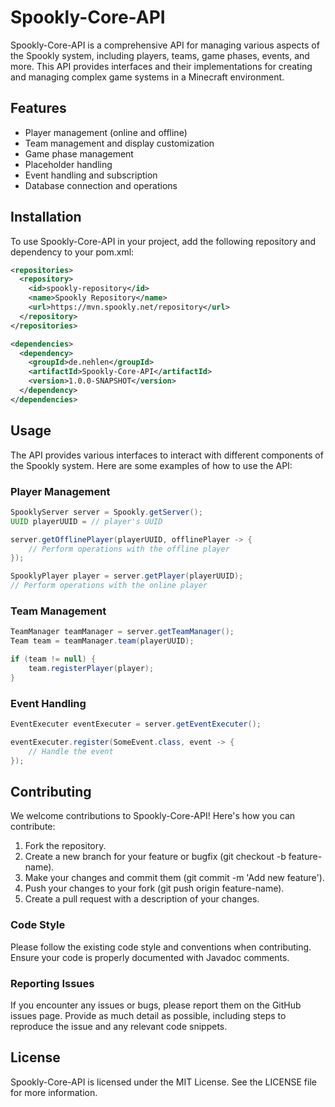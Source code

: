 # Spookly-Core-API
Spookly-Core-API is a comprehensive API for managing various aspects of the Spookly system, including players, teams, game phases, events, and more. This API provides interfaces and their implementations for creating and managing complex game systems in a Minecraft environment.

## Features
- Player management (online and offline)
- Team management and display customization
- Game phase management
- Placeholder handling
- Event handling and subscription
- Database connection and operations

## Installation
To use Spookly-Core-API in your project, add the following repository and dependency to your pom.xml:
```xml
<repositories>
  <repository>
    <id>spookly-repository</id>
    <name>Spookly Repository</name>
    <url>https://mvn.spookly.net/repository</url>
  </repository>
</repositories>

<dependencies>
  <dependency>
    <groupId>de.nehlen</groupId>
    <artifactId>Spookly-Core-API</artifactId>
    <version>1.0.0-SNAPSHOT</version>
  </dependency>
</dependencies>

```

## Usage
The API provides various interfaces to interact with different components of the Spookly system. Here are some examples of how to use the API:
### Player Management
```java
SpooklyServer server = Spookly.getServer();
UUID playerUUID = // player's UUID

server.getOfflinePlayer(playerUUID, offlinePlayer -> {
    // Perform operations with the offline player
});

SpooklyPlayer player = server.getPlayer(playerUUID);
// Perform operations with the online player
```
### Team Management
```java
TeamManager teamManager = server.getTeamManager();
Team team = teamManager.team(playerUUID);

if (team != null) {
    team.registerPlayer(player);
}
```
### Event Handling
```java
EventExecuter eventExecuter = server.getEventExecuter();

eventExecuter.register(SomeEvent.class, event -> {
    // Handle the event
});
```

## Contributing
We welcome contributions to Spookly-Core-API! Here's how you can contribute:

1. Fork the repository.
2. Create a new branch for your feature or bugfix (git checkout -b feature-name).
3. Make your changes and commit them (git commit -m 'Add new feature').
4. Push your changes to your fork (git push origin feature-name).
5. Create a pull request with a description of your changes.

### Code Style
Please follow the existing code style and conventions when contributing. Ensure your code is properly documented with Javadoc comments.

### Reporting Issues
If you encounter any issues or bugs, please report them on the GitHub issues page. Provide as much detail as possible, including steps to reproduce the issue and any relevant code snippets.

## License
Spookly-Core-API is licensed under the MIT License. See the LICENSE file for more information.
